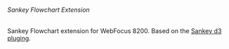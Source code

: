 ###### Sankey Flowchart Extension
Sankey Flowchart extension for WebFocus 8200.
Based on the [Sankey d3 pluging](https://github.com/d3/d3-plugins/tree/master/sankey).
